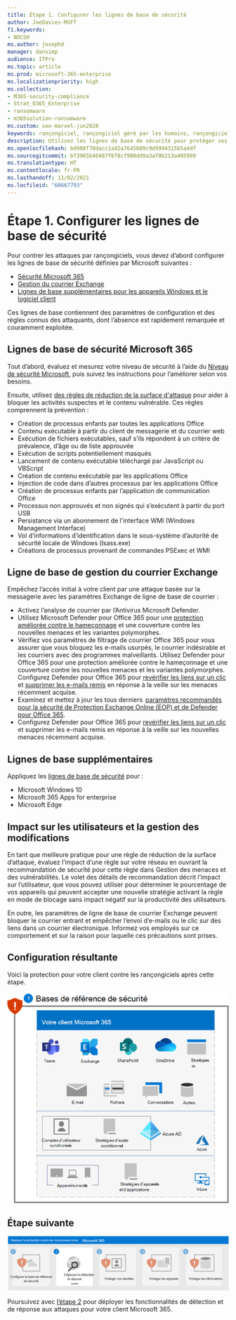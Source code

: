 ```yaml
---
title: Étape 1. Configurer les lignes de base de sécurité
author: JoeDavies-MSFT
f1.keywords:
- NOCSH
ms.author: josephd
manager: dansimp
audience: ITPro
ms.topic: article
ms.prod: microsoft-365-enterprise
ms.localizationpriority: high
ms.collection:
- M365-security-compliance
- Strat_O365_Enterprise
- ransomware
- m365solution-ransomware
ms.custom: seo-marvel-jun2020
keywords: rançongiciel, rançongiciel géré par les humains, rançongiciel géré par l’homme, HumOR, attaque par extorsion, attaque par rançongiciel, chiffrement, cryptovirologie, zéro virus
description: Utilisez les lignes de base de sécurité pour protéger vos ressources Microsoft 365 contre les attaques par rançongiciel.
ms.openlocfilehash: bd988f70dacc1ad2a7645b09c9d9994315b5a4df
ms.sourcegitcommit: bf3965b46487f6f8cf900dd9a3af8b213a405989
ms.translationtype: HT
ms.contentlocale: fr-FR
ms.lasthandoff: 11/02/2021
ms.locfileid: "60667793"
---
```

# <a name="step-1-configure-security-baselines"></a>Étape 1. Configurer les lignes de base de sécurité

Pour contrer les attaques par rançongiciels, vous devez d’abord configurer les lignes de base de sécurité définies par Microsoft suivantes :

- [Sécurité Microsoft 365](#microsoft-365-security-baseline)
- [Gestion du courrier Exchange](#exchange-email-management-baseline)
- [Lignes de base supplémentaires pour les appareils Windows et le logiciel client](#additional-baselines)

Ces lignes de base contiennent des paramètres de configuration et des règles connus des attaquants, dont l’absence est rapidement remarquée et couramment exploitée.

## <a name="microsoft-365-security-baseline"></a>Lignes de base de sécurité Microsoft 365

Tout d’abord, évaluez et mesurez votre niveau de sécurité à l’aide du [Niveau de sécurité Microsoft](/microsoft-365/security/defender/microsoft-secure-score), puis suivez les instructions pour l’améliorer selon vos besoins.

Ensuite, utilisez [des règles de réduction de la surface d'attaque](/microsoft-365/security/defender-endpoint/attack-surface-reduction) pour aider à bloquer les activités suspectes et le contenu vulnérable. Ces règles comprennent la prévention :

- Création de processus enfants par toutes les applications Office
- Contenu exécutable à partir du client de messagerie et du courrier web
- Exécution de fichiers exécutables, sauf s’ils répondent à un critère de prévalence, d’âge ou de liste approuvée
- Exécution de scripts potentiellement masqués
- Lancement de contenu exécutable téléchargé par JavaScript ou VBScript
- Création de contenu exécutable par les applications Office
- Injection de code dans d’autres processus par les applications Office
- Création de processus enfants par l’application de communication Office
- Processus non approuvés et non signés qui s’exécutent à partir du port USB
- Persistance via un abonnement de l'interface WMI (Windows Management Interface)
- Vol d’informations d’identification dans le sous-système d’autorité de sécurité locale de Windows (lsass.exe)
- Créations de processus provenant de commandes PSExec et WMI

## <a name="exchange-email-management-baseline"></a>Ligne de base de gestion du courrier Exchange 

Empêchez l’accès initial à votre client par une attaque basée sur la messagerie avec les paramètres Exchange de ligne de base de courrier :

- Activez l’analyse de courrier par l’Antivirus Microsoft Defender.
- Utilisez Microsoft Defender pour Office 365 pour une [protection améliorée contre le hameçonnage](/microsoft-365/security/office-365-security/anti-phishing-protection) et une couverture contre les nouvelles menaces et les variantes polymorphes.
- Vérifiez vos paramètres de filtrage de courrier Office 365 pour vous assurer que vous bloquez les e-mails usurpés, le courrier indésirable et les courriers avec des programmes malveillants. Utilisez Defender pour Office 365 pour une protection améliorée contre le hameçonnage et une couverture contre les nouvelles menaces et les variantes polymorphes. Configurez Defender pour Office 365 pour [revérifier les liens sur un clic](/microsoft-365/security/office-365-security/atp-safe-links) et [supprimer les e-mails remis](/microsoft-365/security/office-365-security/zero-hour-auto-purge) en réponse à la veille sur les menaces récemment acquise.
- Examinez et mettez à jour les tous derniers  [paramètres recommandés pour la sécurité de Protection Exchange Online (EOP) et de Defender pour Office 365](/microsoft-365/security/office-365-security/recommended-settings-for-eop-and-office365-atp).
- Configurez Defender pour Office 365 pour [revérifier les liens sur un clic](/microsoft-365/security/office-365-security/set-up-safe-links-policies) et supprimer les e-mails remis en réponse à la veille sur les nouvelles menaces récemment acquise.

## <a name="additional-baselines"></a>Lignes de base supplémentaires

Appliquez les [lignes de base de sécurité](https://techcommunity.microsoft.com/t5/microsoft-security-baselines/bg-p/Microsoft-Security-Baselines) pour :

- Microsoft Windows 10
- Microsoft 365 Apps for enterprise
- Microsoft Edge

## <a name="impact-on-users-and-change-management"></a>Impact sur les utilisateurs et la gestion des modifications

En tant que meilleure pratique pour une règle de réduction de la surface d’attaque, évaluez l’impact d’une règle sur votre réseau en ouvrant la recommandation de sécurité pour cette règle dans Gestion des menaces et des vulnérabilités. Le volet des détails de recommandation décrit l’impact sur l’utilisateur, que vous pouvez utiliser pour déterminer le pourcentage de vos appareils qui peuvent accepter une nouvelle stratégie activant la règle en mode de blocage sans impact négatif sur la productivité des utilisateurs.

En outre, les paramètres de ligne de base de courrier Exchange peuvent bloquer le courrier entrant et empêcher l’envoi d’e-mails ou le clic sur des liens dans un courrier électronique. Informez vos employés sur ce comportement et sur la raison pour laquelle ces précautions sont prises.

## <a name="resulting-configuration"></a>Configuration résultante

Voici la protection pour votre client contre les rançongiciels après cette étape.

![Protection contre les rançongiciels pour votre client Microsoft 365 après l’étape 1](../media/ransomware-protection-microsoft-365/ransomware-protection-microsoft-365-architecture-step1.png)


## <a name="next-step"></a>Étape suivante

[![Étape 2 pour la protection contre les rançongiciels avec Microsoft 365](../media/ransomware-protection-microsoft-365/ransomware-protection-microsoft-365-step2.png)](ransomware-protection-microsoft-365-attack-detection-response.md)

Poursuivez avec [l’étape 2](ransomware-protection-microsoft-365-attack-detection-response.md) pour déployer les fonctionnalités de détection et de réponse aux attaques pour votre client Microsoft 365.
